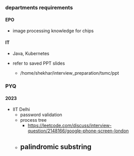 ### departments requirements

#### EPO
- image processing knowledge for chips

#### IT
- Java, Kubernetes

- refer to saved PPT slides
	- /home/shekhar/interview_preparation/tsmc/ppt

### PYQ
#### 2023
- IIT Delhi
	- password validation
	- process tree
		- https://leetcode.com/discuss/interview-question/2148166/google-phone-screen-london
	- palindromic substring
		- 